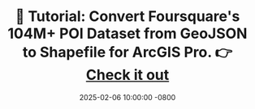 ---
title: >-  
  📌 Tutorial: Convert Foursquare's 104M+ POI Dataset from GeoJSON to Shapefile for ArcGIS Pro.  
  👉 <a href="https://github.com/YourGitHubRepo/Foursquare2ArcGIS">Check it out<i class="fas fa-angle-double-right"></i></a>  

date: 2025-02-06 10:00:00 -0800  
---
